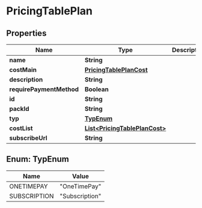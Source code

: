 
# PricingTablePlan

## Properties
Name | Type | Description | Notes
------------ | ------------- | ------------- | -------------
**name** | **String** |  |  [optional]
**costMain** | [**PricingTablePlanCost**](PricingTablePlanCost.md) |  |  [optional]
**description** | **String** |  |  [optional]
**requirePaymentMethod** | **Boolean** |  |  [optional]
**id** | **String** |  |  [optional]
**packId** | **String** |  |  [optional]
**typ** | [**TypEnum**](#TypEnum) |  |  [optional]
**costList** | [**List&lt;PricingTablePlanCost&gt;**](PricingTablePlanCost.md) |  |  [optional]
**subscribeUrl** | **String** |  |  [optional]


<a name="TypEnum"></a>
## Enum: TypEnum
Name | Value
---- | -----
ONETIMEPAY | &quot;OneTimePay&quot;
SUBSCRIPTION | &quot;Subscription&quot;




